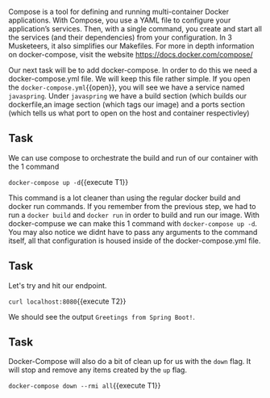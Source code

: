 Compose is a tool for defining and running multi-container Docker applications. With Compose, you use a YAML file to configure your application’s services. Then, with a single command, you create and start all the services (and their dependencies) from your configuration. In 3 Musketeers, it also simplifies our Makefiles. For more in depth information on docker-compose, visit the website https://docs.docker.com/compose/

Our next task will be to add docker-compose. In order to do this we need a docker-compose.yml file. We will keep this file rather simple. If you open the `docker-compose.yml`{{open}}, you will see we have a service named ```javaspring```. Under ```javaspring``` we have a build section (which builds our dockerfile,an image section (which tags our image) and a ports section (which tells us what port to open on the host and container respectivley)

## Task
We can use compose to orchestrate the build and run of our container with the 1 command

`docker-compose up -d`{{execute T1}}

This command is a lot cleaner than using the regular docker build and docker run commands. If you remember from the previous step, we had to run a ```docker build``` and ```docker run``` in order to build and run our image. With docker-compuse we can make this 1 command with ```docker-compose up -d```. You may also notice we didnt have to pass any arguments to the command itself, all that configuration is housed inside of the docker-compose.yml file. 

## Task 
Let's try and hit our endpoint. 

`curl localhost:8080`{{execute T2}}

We should see the output ```Greetings from Spring Boot!```.

## Task
Docker-Compose will also do a bit of clean up for us with the ```down``` flag. It will stop and remove any items created by the ```up``` flag. 

`docker-compose down --rmi all`{{execute T1}}
